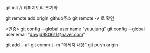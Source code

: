 git init // 레퍼지토리 초기화

git remote add origin github주소
git remote -v 로 확인

<인증>
git config --global user.name "yuuujung"
git config --global user.email "dbwjd980611@naver.com"

git add --all
git commit -m "메세지 내용"
git push origin
